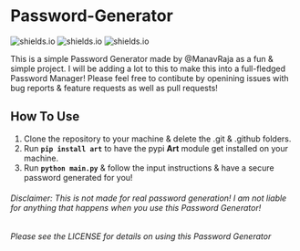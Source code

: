 # Password-Generator

![shields.io](https://img.shields.io/badge/Open-Source-brightgreen) ![shields.io](https://img.shields.io/badge/Made%20With-Python-blue)   ![shields.io](https://img.shields.io/badge/License-MIT-yellow)

This is a simple Password Generator made by @ManavRaja as a fun & simple project. I will be adding a lot to this to make this into a full-fledged Password Manager!
Please feel free to contibute by openining issues with bug reports & feature requests as well as pull requests!


<h2>How To Use</h2>

1. Clone the repository to your machine & delete the .git & .github folders.
2. Run **`pip install art`** to have the pypi **Art** module get installed on your machine.
3. Run **`python main.py`** & follow the input instructions & have a secure password generated for you!


###### Disclaimer: This is not made for real password generation! I am not liable for anything that happens when you use this Password Generator!

###### Please see the LICENSE for details on using this Password Generator
